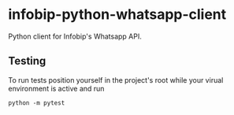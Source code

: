 # infobip-python-whatsapp-client
Python client for Infobip's Whatsapp API.

## Testing
To run tests position yourself in the project's root while your virual environment
is active and run
```
python -m pytest
```
